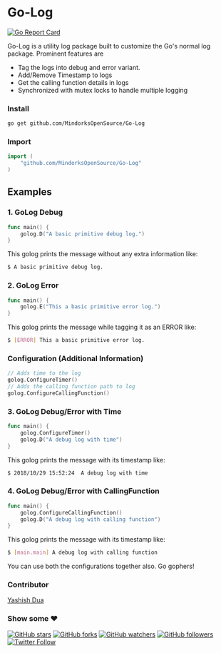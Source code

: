 # Go-Log

[![Go Report Card](https://goreportcard.com/badge/github.com/MindorksOpenSource/Go-Log)](https://goreportcard.com/report/github.com/MindorksOpenSource/Go-Log)

Go-Log is a utility log package built to customize the Go's normal log package. Prominent features are
* Tag the logs into debug and error variant.
* Add/Remove Timestamp to logs
* Get the calling function details in logs
* Synchronized with mutex locks to handle multiple logging

### Install

```bash
go get github.com/MindorksOpenSource/Go-Log
```

### Import

```go
import (
	"github.com/MindorksOpenSource/Go-Log"
)
```
## Examples

### 1. GoLog Debug

```go
func main() {
	golog.D("A basic primitive debug log.")
}
```

This golog prints the message without any extra information like:

```bash
$ A basic primitive debug log.
```

### 2. GoLog Error

```go
func main() {
	golog.E("This a basic primitive error log.")
}
```

This golog prints the message while tagging it as an ERROR like:

```bash
$ [ERROR] This a basic primitive error log.
```
### Configuration (Additional Information)

```go
// Adds time to the log
golog.ConfigureTimer()
// Adds the calling function path to log
golog.ConfigureCallingFunction()
```

### 3. GoLog Debug/Error with Time

```go
func main() {
	golog.ConfigureTimer()
	golog.D("A debug log with time")
}
```

This golog prints the message with its timestamp like:

```bash
$ 2018/10/29 15:52:24  A debug log with time
```

### 4. GoLog Debug/Error with CallingFunction

```go
func main() {
	golog.ConfigureCallingFunction()
	golog.D("A debug log with calling function")
}
```

This golog prints the message with its timestamp like:

```bash
$ [main.main] A debug log with calling function
```

You can use both the configurations together also. Go gophers!


### Contributor
[Yashish Dua](https://github.com/yashishdua)


### Show some :heart:

[![GitHub stars](https://img.shields.io/github/stars/MindorksOpenSource/Go-Log.svg?style=social&label=Star)](https://github.com/MindorksOpenSource/Go-Log) [![GitHub forks](https://img.shields.io/github/forks/MindorksOpenSource/Go-Log.svg?style=social&label=Fork)](https://github.com/MindorksOpenSource/Go-Log/fork) [![GitHub watchers](https://img.shields.io/github/watchers/MindorksOpenSource/Go-Log.svg?style=social&label=Watch)](https://github.com/MindorksOpenSource/Go-Log) [![GitHub followers](https://img.shields.io/github/followers/yashishdua.svg?style=social&label=Follow)](https://github.com/MindorksOpenSource/Go-Log)  
[![Twitter Follow](https://img.shields.io/twitter/follow/duayashish.svg?style=social)](https://twitter.com/duayashish)
